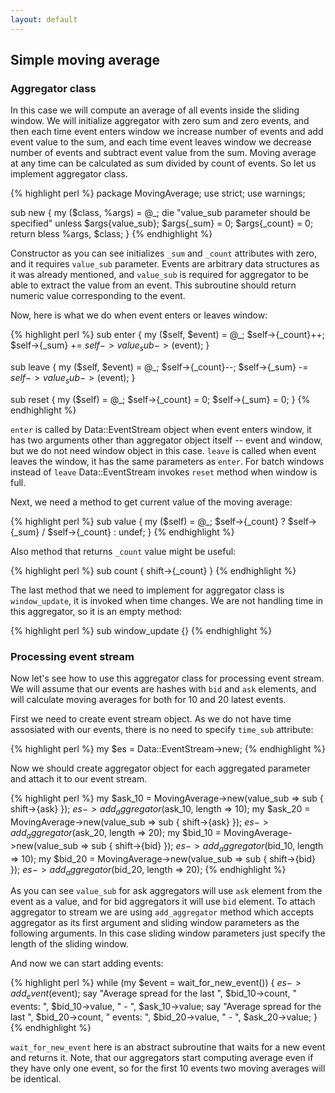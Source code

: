 ```yaml
---
layout: default
---
```

## Simple moving average

### Aggregator class

In this case we will compute an average of all events inside the sliding
window. We will initialize aggregator with zero sum and zero events, and then
each time event enters window we increase number of events and add event value
to the sum, and each time event leaves window we decrease number of events and
subtract event value from the sum. Moving average at any time can be
calculated as sum divided by count of events. So let us implement aggregator class.

{% highlight perl %}
package MovingAverage;
use strict;
use warnings;

sub new {
    my ($class, %args) = @_;
    die "value_sub parameter should be specified" unless $args{value_sub};
    $args{_sum} = 0;
    $args{_count} = 0;
    return bless \%args, $class;
}
{% endhighlight %}

Constructor as you can see initializes `_sum` and `_count` attributes with
zero, and it requires `value_sub` parameter. Events are arbitrary data
structures as it was already mentioned, and `value_sub` is required for
aggregator to be able to extract the value from an event. This subroutine
should return numeric value corresponding to the event.

Now, here is what we do when event enters or leaves window:

{% highlight perl %}
sub enter {
    my ($self, $event) = @_;
    $self->{_count}++;
    $self->{_sum} += $self->{value_sub}->($event);
}

sub leave {
    my ($self, $event) = @_;
    $self->{_count}--;
    $self->{_sum} -= $self->{value_sub}->($event);
}

sub reset {
    my ($self) = @_;
    $self->{_count} = 0;
    $self->{_sum} = 0;
}
{% endhighlight %}

`enter` is called by Data::EventStream object when event enters window, it has
two arguments other than aggregator object itself -- event and window, but we
do not need window object in this case. `leave` is called when event leaves
the window, it has the same parameters as `enter`. For batch windows instead
of `leave` Data::EventStream invokes `reset` method when window is full.

Next, we need a method to get current value of the moving average:

{% highlight perl %}
sub value {
    my ($self) = @_;
    $self->{_count} ? $self->{_sum} / $self->{_count} : undef;
}
{% endhighlight %}

Also method that returns `_count` value might be useful:

{% highlight perl %}
sub count {
    shift->{_count}
}
{% endhighlight %}

The last method that we need to implement for aggregator class is
`window_update`, it is invoked when time changes. We are not handling time in
this aggregator, so it is an empty method:

{% highlight perl %}
sub window_update {}
{% endhighlight %}

### Processing event stream

Now let's see how to use this aggregator class for processing event stream. We
will assume that our events are hashes with `bid` and `ask` elements, and will
calculate moving averages for both for 10 and 20 latest events.

First we need to create event stream object. As we do not have time assosiated
with our events, there is no need to specify `time_sub` attribute:

{% highlight perl %}
my $es = Data::EventStream->new;
{% endhighlight %}

Now we should create aggregator object for each aggregated parameter and attach
it to our event stream.

{% highlight perl %}
my $ask_10 = MovingAverage->new(value_sub => sub { shift->{ask} });
$es->add_aggregator($ask_10, length => 10);
my $ask_20 = MovingAverage->new(value_sub => sub { shift->{ask} });
$es->add_aggregator($ask_20, length => 20);
my $bid_10 = MovingAverage->new(value_sub => sub { shift->{bid} });
$es->add_aggregator($bid_10, length => 10);
my $bid_20 = MovingAverage->new(value_sub => sub { shift->{bid} });
$es->add_aggregator($bid_20, length => 20);
{% endhighlight %}

As you can see `value_sub` for ask aggregators will use `ask` element from the
event as a value, and for bid aggregators it will use `bid` element. To attach
aggregator to stream we are using `add_aggregator` method which accepts
aggregator as its first argument and sliding window parameters as the following
arguments. In this case sliding window parameters just specify the length of
the sliding window.

And now we can start adding events:

{% highlight perl %}
while (my $event = wait_for_new_event()) {
    $es->add_event($event);
    say "Average spread for the last ", $bid_10->count, " events: ",
        $bid_10->value, " - ", $ask_10->value;
    say "Average spread for the last ", $bid_20->count, " events: ",
        $bid_20->value, " - ", $ask_20->value;
}
{% endhighlight %}

`wait_for_new_event` here is an abstract subroutine that waits for a new event
and returns it. Note, that our aggregators start computing average even if they
have only one event, so for the first 10 events two moving averages will be
identical.
